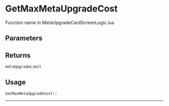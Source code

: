 # GetMaxMetaUpgradeCost

Function name in MetaUpgradeCardScreenLogic.lua

## Parameters

## Returns

`metaUpgradeLimit`

## Usage

```lua
GetMaxMetaUpgradeCost()
```

---
